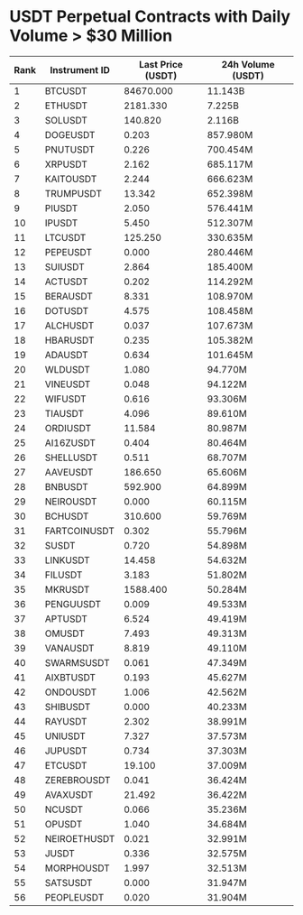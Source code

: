 # USDT Perpetual Contracts with Daily Volume > $30 Million

| Rank | Instrument ID | Last Price (USDT) | 24h Volume (USDT) |
|------|---------------|-------------------|-------------------|
| 1 | BTCUSDT | 84670.000 | 11.143B |
| 2 | ETHUSDT | 2181.330 | 7.225B |
| 3 | SOLUSDT | 140.820 | 2.116B |
| 4 | DOGEUSDT | 0.203 | 857.980M |
| 5 | PNUTUSDT | 0.226 | 700.454M |
| 6 | XRPUSDT | 2.162 | 685.117M |
| 7 | KAITOUSDT | 2.244 | 666.623M |
| 8 | TRUMPUSDT | 13.342 | 652.398M |
| 9 | PIUSDT | 2.050 | 576.441M |
| 10 | IPUSDT | 5.450 | 512.307M |
| 11 | LTCUSDT | 125.250 | 330.635M |
| 12 | PEPEUSDT | 0.000 | 280.446M |
| 13 | SUIUSDT | 2.864 | 185.400M |
| 14 | ACTUSDT | 0.202 | 114.292M |
| 15 | BERAUSDT | 8.331 | 108.970M |
| 16 | DOTUSDT | 4.575 | 108.458M |
| 17 | ALCHUSDT | 0.037 | 107.673M |
| 18 | HBARUSDT | 0.235 | 105.382M |
| 19 | ADAUSDT | 0.634 | 101.645M |
| 20 | WLDUSDT | 1.080 | 94.770M |
| 21 | VINEUSDT | 0.048 | 94.122M |
| 22 | WIFUSDT | 0.616 | 93.306M |
| 23 | TIAUSDT | 4.096 | 89.610M |
| 24 | ORDIUSDT | 11.584 | 80.987M |
| 25 | AI16ZUSDT | 0.404 | 80.464M |
| 26 | SHELLUSDT | 0.511 | 68.707M |
| 27 | AAVEUSDT | 186.650 | 65.606M |
| 28 | BNBUSDT | 592.900 | 64.899M |
| 29 | NEIROUSDT | 0.000 | 60.115M |
| 30 | BCHUSDT | 310.600 | 59.769M |
| 31 | FARTCOINUSDT | 0.302 | 55.796M |
| 32 | SUSDT | 0.720 | 54.898M |
| 33 | LINKUSDT | 14.458 | 54.632M |
| 34 | FILUSDT | 3.183 | 51.802M |
| 35 | MKRUSDT | 1588.400 | 50.284M |
| 36 | PENGUUSDT | 0.009 | 49.533M |
| 37 | APTUSDT | 6.524 | 49.419M |
| 38 | OMUSDT | 7.493 | 49.313M |
| 39 | VANAUSDT | 8.819 | 49.110M |
| 40 | SWARMSUSDT | 0.061 | 47.349M |
| 41 | AIXBTUSDT | 0.193 | 45.627M |
| 42 | ONDOUSDT | 1.006 | 42.562M |
| 43 | SHIBUSDT | 0.000 | 40.233M |
| 44 | RAYUSDT | 2.302 | 38.991M |
| 45 | UNIUSDT | 7.327 | 37.573M |
| 46 | JUPUSDT | 0.734 | 37.303M |
| 47 | ETCUSDT | 19.100 | 37.009M |
| 48 | ZEREBROUSDT | 0.041 | 36.424M |
| 49 | AVAXUSDT | 21.492 | 36.422M |
| 50 | NCUSDT | 0.066 | 35.236M |
| 51 | OPUSDT | 1.040 | 34.684M |
| 52 | NEIROETHUSDT | 0.021 | 32.991M |
| 53 | JUSDT | 0.336 | 32.575M |
| 54 | MORPHOUSDT | 1.997 | 32.513M |
| 55 | SATSUSDT | 0.000 | 31.947M |
| 56 | PEOPLEUSDT | 0.020 | 31.904M |

